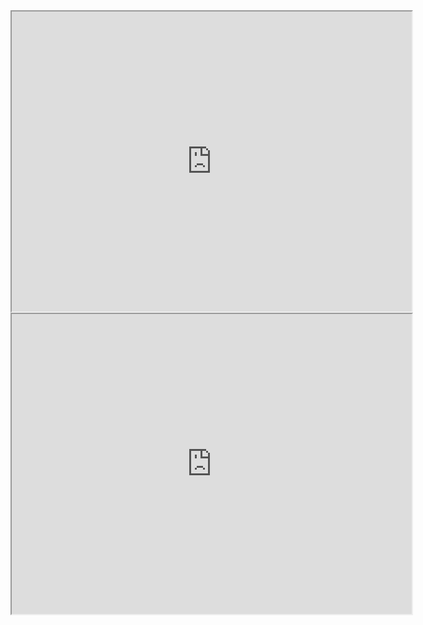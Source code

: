 <iframe src="https://drive.google.com/file/d/1FtYGqP9VSY7Z-EsL3VDlsVFWrVW7BZF3/preview" width="640" height="480" allow="autoplay"></iframe>


<iframe src="https://drive.google.com/file/d/1eShzMHyQrXIgQCerXYe4n2eu2Q1c4oOm/preview" width="640" height="480" allow="autoplay"></iframe>
